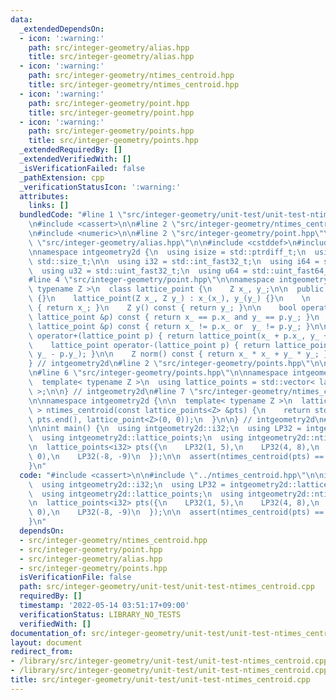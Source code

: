 ```yaml
---
data:
  _extendedDependsOn:
  - icon: ':warning:'
    path: src/integer-geometry/alias.hpp
    title: src/integer-geometry/alias.hpp
  - icon: ':warning:'
    path: src/integer-geometry/ntimes_centroid.hpp
    title: src/integer-geometry/ntimes_centroid.hpp
  - icon: ':warning:'
    path: src/integer-geometry/point.hpp
    title: src/integer-geometry/point.hpp
  - icon: ':warning:'
    path: src/integer-geometry/points.hpp
    title: src/integer-geometry/points.hpp
  _extendedRequiredBy: []
  _extendedVerifiedWith: []
  _isVerificationFailed: false
  _pathExtension: cpp
  _verificationStatusIcon: ':warning:'
  attributes:
    links: []
  bundledCode: "#line 1 \"src/integer-geometry/unit-test/unit-test-ntimes_centroid.cpp\"\
    \n#include <cassert>\n\n#line 2 \"src/integer-geometry/ntimes_centroid.hpp\"\n\
    \n#include <numeric>\n\n#line 2 \"src/integer-geometry/point.hpp\"\n\n#line 2\
    \ \"src/integer-geometry/alias.hpp\"\n\n#include <cstddef>\n#include <cstdint>\n\
    \nnamespace intgeometry2d {\n  using isize = std::ptrdiff_t;\n  using usize =\
    \ std::size_t;\n\n  using i32 = std::int_fast32_t;\n  using i64 = std::int_fast64_t;\n\
    \  using u32 = std::uint_fast32_t;\n  using u64 = std::uint_fast64_t;\n} // intgeometry2d\n\
    #line 4 \"src/integer-geometry/point.hpp\"\n\nnamespace intgeometry2d {\n\n  template<\
    \ typename Z >\n  class lattice_point {\n    Z x_, y_;\n\n  public:\n    lattice_point()\
    \ {}\n    lattice_point(Z x_, Z y_) : x_(x_), y_(y_) {}\n    \n    Z x() const\
    \ { return x_; }\n    Z y() const { return y_; }\n\n    bool operator==(const\
    \ lattice_point &p) const { return x_ == p.x_ and y_ == p.y_; }\n    bool operator!=(const\
    \ lattice_point &p) const { return x_ != p.x_ or  y_ != p.y_; }\n\n    lattice_point\
    \ operator+(lattice_point p) { return lattice_point(x_ + p.x_, y_ + p.y_); }\n\
    \    lattice_point operator-(lattice_point p) { return lattice_point(x_ - p.x_,\
    \ y_ - p.y_); }\n\n    Z norm() const { return x_ * x_ + y_ * y_; }\n  };\n\n\
    } // intgeometry2d\n#line 2 \"src/integer-geometry/points.hpp\"\n\n#include <vector>\n\
    \n#line 6 \"src/integer-geometry/points.hpp\"\n\nnamespace intgeometry2d {\n\n\
    \  template< typename Z >\n  using lattice_points = std::vector< lattice_point<Z>\
    \ >;\n\n} // intgeometry2d\n#line 7 \"src/integer-geometry/ntimes_centroid.hpp\"\
    \n\nnamespace intgeometry2d {\n\n  template< typename Z >\n  lattice_point< Z\
    \ > ntimes_centroid(const lattice_points<Z> &pts) {\n    return std::accumulate(pts.begin(),\
    \ pts.end(), lattice_point<Z>(0, 0));\n  }\n\n} // intgeometry2d\n#line 4 \"src/integer-geometry/unit-test/unit-test-ntimes_centroid.cpp\"\
    \n\nint main() {\n  using intgeometry2d::i32;\n  using LP32 = intgeometry2d::lattice_point<i32>;\n\
    \  using intgeometry2d::lattice_points;\n  using intgeometry2d::ntimes_centroid;\n\
    \n  lattice_points<i32> pts({\n    LP32(1, 5),\n    LP32(4, 8),\n    LP32(-5,\
    \ 0),\n    LP32(-8, -9)\n  });\n\n  assert(ntimes_centroid(pts) == LP32(-8, 4));\n\
    }\n"
  code: "#include <cassert>\n\n#include \"../ntimes_centroid.hpp\"\n\nint main() {\n\
    \  using intgeometry2d::i32;\n  using LP32 = intgeometry2d::lattice_point<i32>;\n\
    \  using intgeometry2d::lattice_points;\n  using intgeometry2d::ntimes_centroid;\n\
    \n  lattice_points<i32> pts({\n    LP32(1, 5),\n    LP32(4, 8),\n    LP32(-5,\
    \ 0),\n    LP32(-8, -9)\n  });\n\n  assert(ntimes_centroid(pts) == LP32(-8, 4));\n\
    }\n"
  dependsOn:
  - src/integer-geometry/ntimes_centroid.hpp
  - src/integer-geometry/point.hpp
  - src/integer-geometry/alias.hpp
  - src/integer-geometry/points.hpp
  isVerificationFile: false
  path: src/integer-geometry/unit-test/unit-test-ntimes_centroid.cpp
  requiredBy: []
  timestamp: '2022-05-14 03:51:17+09:00'
  verificationStatus: LIBRARY_NO_TESTS
  verifiedWith: []
documentation_of: src/integer-geometry/unit-test/unit-test-ntimes_centroid.cpp
layout: document
redirect_from:
- /library/src/integer-geometry/unit-test/unit-test-ntimes_centroid.cpp
- /library/src/integer-geometry/unit-test/unit-test-ntimes_centroid.cpp.html
title: src/integer-geometry/unit-test/unit-test-ntimes_centroid.cpp
---
```

